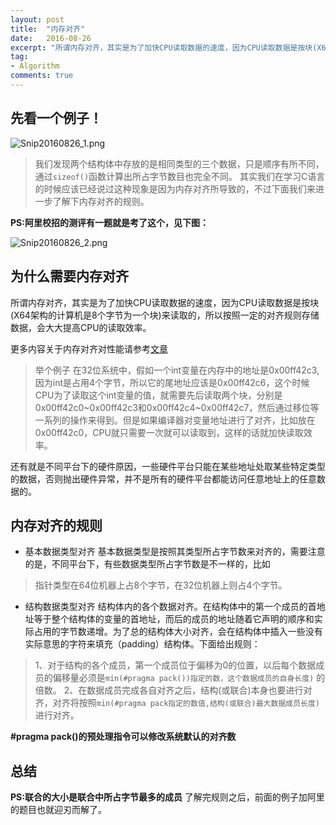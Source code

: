 ```yaml
---
layout: post
title:  "内存对齐"
date:   2016-08-26
excerpt: "所谓内存对齐，其实是为了加快CPU读取数据的速度，因为CPU读取数据是按块(X64架构的计算机是8个字节为一个块)来读取的，所以按照一定的对齐规则存储数据，会大大提高CPU的读取效率。"
tag:
- Algorithm
comments: true
---
```


## 先看一个例子！

![Snip20160826_1.png]({{site.url}}/assets/images/blog/memoryAline_1.png)

>我们发现两个结构体中存放的是相同类型的三个数据，只是顺序有所不同，通过`sizeof()`函数计算出所占字节数目也完全不同。
其实我们在学习C语言的时候应该已经说过这种现象是因为内存对齐所导致的，不过下面我们来进一步了解下内存对齐的规则。

**PS:阿里校招的测评有一题就是考了这个，见下图：**

![Snip20160826_2.png]({{site.url}}/assets/images/blog/memoryAline_2.png)

## 为什么需要内存对齐
所谓内存对齐，其实是为了加快CPU读取数据的速度，因为CPU读取数据是按块(X64架构的计算机是8个字节为一个块)来读取的，所以按照一定的对齐规则存储数据，会大大提高CPU的读取效率。

更多内容关于内存对齐对性能请参考[文章](http://www.ibm.com/developerworks/library/pa-dalign/ )

> 举个例子
在32位系统中，假如一个int变量在内存中的地址是0x00ff42c3,因为int是占用4个字节，所以它的尾地址应该是0x00ff42c6，这个时候CPU为了读取这个int变量的值，就需要先后读取两个块，分别是0x00ff42c0~0x00ff42c3和0x00ff42c4~0x00ff42c7，然后通过移位等一系列的操作来得到。但是如果编译器对变量地址进行了对齐，比如放在0x00ff42c0，CPU就只需要一次就可以读取到，这样的话就加快读取效率。

还有就是不同平台下的硬件原因，一些硬件平台只能在某些地址处取某些特定类型的数据，否则抛出硬件异常，并不是所有的硬件平台都能访问任意地址上的任意数据的。

## 内存对齐的规则
- 基本数据类型对齐
基本数据类型是按照其类型所占字节数来对齐的，需要注意的是，不同平台下，有些数据类型所占字节数是不一样的，比如
>指针类型在64位机器上占8个字节，在32位机器上则占4个字节。

- 结构数据类型对齐
结构体内的各个数据对齐。在结构体中的第一个成员的首地址等于整个结构体的变量的首地址，而后的成员的地址随着它声明的顺序和实际占用的字节数递增。为了总的结构体大小对齐，会在结构体中插入一些没有实际意思的字符来填充（padding）结构体。下面给出规则：
> 1、对于结构的各个成员，第一个成员位于偏移为0的位置，以后每个数据成员的偏移量必须是`min(#pragma pack())指定的数，这个数据成员的自身长度)` 的倍数。
 2、在数据成员完成各自对齐之后，结构(或联合)本身也要进行对齐，对齐将按照`min(#pragma pack指定的数值,结构(或联合)最大数据成员长度)`进行对齐。

**#pragma pack()的预处理指令可以修改系统默认的对齐数**

## 总结
**PS:联合的大小是联合中所占字节最多的成员**
了解完规则之后，前面的例子加阿里的题目也就迎刃而解了。

